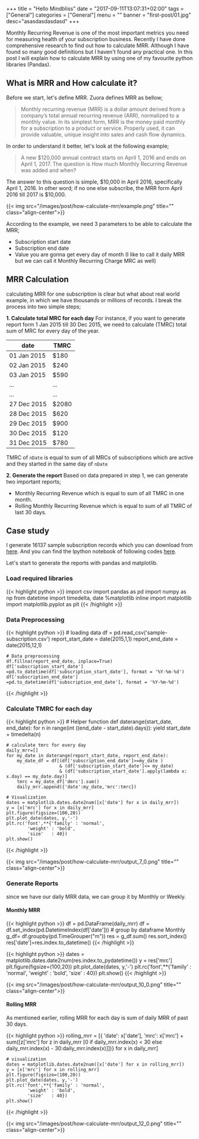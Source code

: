 +++
title = "Hello Mindbliss"
date = "2017-09-11T13:07:31+02:00"
tags = ["General"]
categories = ["General"]
menu = ""
banner = "first-post/01.jpg"
desc="asasdasdasdasd"
+++

Monthly Recurring Revenue is one of the most important metrics you need for measuring health of your subscription business.
Recently I have done comprehensive research to find out how to calculate MRR. Although I have found so many good definitions but I haven't
found any practical one. In this post I will explain how to calculate MRR by using one of my favourite python libraries (Pandas).
<!--more-->

## What is MRR and How calculate it?
Before we start, let's define MRR. Zuora defines MRR as bellow;

> Monthly recurring revenue (MRR) is a dollar amount derived from a company’s total annual recurring revenue (ARR), normalized to a monthly value. In its simplest form, MRR is the money paid monthly for a subscription to a product or service. Properly used, it can provide valuable, unique insight into sales and cash flow dynamics.

In order to understand it better, let's look at the following example;

> A new $120,000 annual contract starts on April 1, 2016 and ends on April 1, 2017.
> The question is How much Monthly Recurring Revenue was added and when?

The answer to this question is simple, $10,000 in April 2016, specifically April 1, 2016. In other word; if no one else subscribe,
the MRR form April 2016 till 2017 is $10,000.

{{< img src="/images/post/how-calculate-mrr/example.png" title="" class="align-center">}}

According to the example, we need 3 parameters to be able to calculate the MRR;

* Subscription start date
* Subscription end date
* Value you are gonna get every day of month (I like to call it daily MRR but we can call it Monthly Recurring Charge MRC as well)

## MRR Calculation
calculating MRR for one subscription is clear but what about real world example, in which we have thousands or millions of records.
I break the process into two simple steps;

**1. Calculate total MRC for each day**
 For instance, if you want to generate report form 1 Jan 2015 till 30 Dec 2015, we need to calculate (TMRC) total sum of MRC for every
 day of the year.

date         | TMRC
-----------  | -------------
01 Jan 2015  | $180
02 Jan 2015  | $240
03 Jan 2015  | $590
...          | ...
...          | ...
27 Dec 2015  | $2080
28 Dec 2015  | $620
29 Dec 2015  | $900
30 Dec 2015  | $120
31 Dec 2015  | $780

TMRC of `nDate` is equal to sum of all MRCs of subscriptions which are active and they started in the same day of `nDate`


**2. Generate the report**
 Based on data prepared in step 1, we can generate two important reports;

 * Monthly Recurring Revenue which is equal to sum of all TMRC in one month.
 * Rolling Monthly Recurring Revenue which is equal to sum of all TMRC of last 30 days.

## Case study

I generate 16137 sample subscription records which you can download from [here](/data/post/how-calculate-mrr/sample-subscription.csv).
And you can find the Ipython notebook of following codes [here](/data/post/how-calculate-mrr/MRR-Report.ipynb).

Let's start to  generate the reports with pandas and matplotlib.


### Load required libraries


{{< highlight python >}}
    import csv
    import pandas as pd
    import numpy as np
    from datetime import timedelta, date
    %matplotlib inline
    import matplotlib
    import matplotlib.pyplot as plt
{{< /highlight >}}

### Data Preprocessing


{{< highlight python >}}
    # loading data
    df = pd.read_csv('sample-subscription.csv')
    report_start_date = date(2015,1,1)
    report_end_date = date(2015,12,1)

    # Data preprocessing
    df.fillna(report_end_date, inplace=True)
    df['subscription_start_date'] =pd.to_datetime(df['subscription_start_date'], format = '%Y-%m-%d')
    df['subscription_end_date'] =pd.to_datetime(df['subscription_end_date'], format = '%Y-%m-%d')
{{< /highlight >}}

### Calculate TMRC for each day



{{< highlight python >}}
    # Helper function
    def daterange(start_date, end_date):
        for n in range(int ((end_date - start_date).days)):
            yield start_date + timedelta(n)

    # calculate tmrc for every day
    daily_mrr=[]
    for my_date in daterange(report_start_date, report_end_date):
        my_date_df = df[(df['subscription_end_date']>=my_date )
                        & (df['subscription_start_date']<= my_date)
                        & (df['subscription_start_date'].apply(lambda x: x.day) == my_date.day)]
        tmrc = my_date_df['dmrc'].sum()
        daily_mrr.append({'date':my_date,'mrc':tmrc})

    # Visualization
    dates = matplotlib.dates.date2num([x['date'] for x in daily_mrr])
    y = [x['mrc'] for x in daily_mrr]
    plt.figure(figsize=(100,20))
    plt.plot_date(dates, y,'-')
    plt.rc('font',**{'family' : 'normal',
            'weight' : 'bold',
            'size'   : 40})
    plt.show()
{{< /highlight >}}

{{< img src="/images/post/how-calculate-mrr/output_7_0.png" title="" class="align-center">}}

### Generate Reports
since we have our daily MRR data, we can group it by Monthly or Weekly.

#### Monthly MRR


{{< highlight python >}}
    df = pd.DataFrame(daily_mrr)
    df = df.set_index(pd.DatetimeIndex(df['date']))
    # group by dataframe Monthly
    g_df= df.groupby(pd.TimeGrouper("m"))
    res = g_df.sum()
    res.sort_index()
    res['date']=res.index.to_datetime()
{{< /highlight >}}


{{< highlight python >}}
    dates = matplotlib.dates.date2num(res.index.to_pydatetime())
    y = res['mrc']
    plt.figure(figsize=(100,20))
    plt.plot_date(dates, y,'-')
    plt.rc('font',**{'family' : 'normal',
            'weight' : 'bold',
            'size'   : 40})
    plt.show()
{{< /highlight >}}


{{< img src="/images/post/how-calculate-mrr/output_10_0.png" title="" class="align-center">}}

#### Rolling MRR
As mentioned earlier, rolling MRR for each day is sum of daily MRR of past 30 days.


{{< highlight python >}}
    rolling_mrr = [{
                'date': x['date'],
                'mrc': x['mrc'] + sum([z['mrc'] for z in daily_mrr
                                       [0 if daily_mrr.index(x) < 30
                                        else
                                        daily_mrr.index(x) - 30:daily_mrr.index(x)]])} for x in daily_mrr]

    # visualization
    dates = matplotlib.dates.date2num([x['date'] for x in rolling_mrr])
    y = [x['mrc'] for x in rolling_mrr]
    plt.figure(figsize=(100,20))
    plt.plot_date(dates, y,'-')
    plt.rc('font',**{'family' : 'normal',
            'weight' : 'bold',
            'size'   : 40})
    plt.show()
{{< /highlight >}}


{{< img src="/images/post/how-calculate-mrr/output_12_0.png" title="" class="align-center">}}

